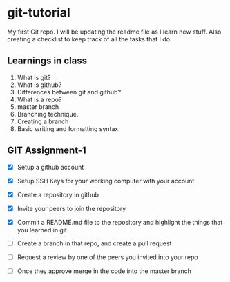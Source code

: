 # git-tutorial
My first Git repo. I will be updating the readme file as I learn new stuff. Also creating a checklist to keep track of all the tasks that I do.

## Learnings in class
1. What is git?
2. What is github?
3. Differences between git and github?
4. What is a repo?
5. master branch
6. Branching technique.
7. Creating a branch
8. Basic writing and formatting syntax.

## GIT Assignment-1
- [X] Setup a github account
- [X] Setup SSH Keys for your working computer with your account
- [X] Create a repository in github
- [X] Invite your peers to join the repository
- [X] Commit a README.md file to the repository and highlight the things that you learned in git
- [ ] Create a branch in that repo, and create a pull request
- [ ] Request a review by one of the peers you invited into your repo
- [ ] Once they approve merge in the code into the master branch



